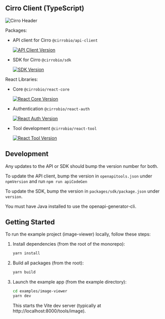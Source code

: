 ## Cirro Client (TypeScript)
![Cirro Header](https://static.cirro.bio/Cirro_Logo_Horizontal_Navy.png)

Packages:

- API client for Cirro `@cirrobio/api-client`

  [![API Client Version](https://img.shields.io/npm/v/@cirrobio/api-client?color=blue&label=@cirrobio/api-client)](https://www.npmjs.com/package/@cirrobio/api-client)

- SDK for Cirro `@cirrobio/sdk` 

  [![SDK Version](https://img.shields.io/npm/v/@cirrobio/sdk?color=blue&label=@cirrobio/sdk)](https://www.npmjs.com/package/@cirrobio/sdk)

React Libraries:

- Core `@cirrobio/react-core`

  [![React Core Version](https://img.shields.io/npm/v/@cirrobio/react-core?color=blue&label=@cirrobio/react-core)](https://www.npmjs.com/package/@cirrobio/react-core)

- Authentication `@cirrobio/react-auth`

  [![React Auth Version](https://img.shields.io/npm/v/@cirrobio/react-auth?color=blue&label=@cirrobio/react-auth)](https://www.npmjs.com/package/@cirrobio/react-auth)

- Tool development `@cirrobio/react-tool`

  [![React Tool Version](https://img.shields.io/npm/v/@cirrobio/react-tool?color=blue&label=@cirrobio/react-tool)](https://www.npmjs.com/package/@cirrobio/react-tool)


## Development

Any updates to the API or SDK should bump the version number for both. 

To update the API client, bump the version in  `openapitools.json` under `npmVersion` and run `npm run apiCodeGen`

To update the SDK, bump the version in `packages/sdk/package.json` under `version`. 

You must have Java installed to use the openapi-generator-cli.



## Getting Started

To run the example project (image-viewer) locally, follow these steps:

1. Install dependencies (from the root of the monorepo):
   ```sh
   yarn install
   ```
2. Build all packages (from the root):
   ```sh
   yarn build
   ```
3. Launch the example app (from the example directory):
   ```sh
   cd examples/image-viewer
   yarn dev
   ```
   This starts the Vite dev server (typically at http://localhost:8000/tools/image).
